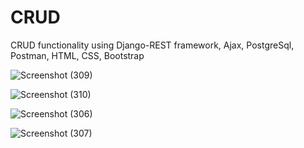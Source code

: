 # CRUD
CRUD functionality using Django-REST framework, Ajax, PostgreSql, Postman, HTML, CSS, Bootstrap


![Screenshot (309)](https://github.com/srajan-06/CRUD/assets/94606073/cf5d2a81-0c25-4d3f-8bbb-e15dd613846f)


![Screenshot (310)](https://github.com/srajan-06/CRUD/assets/94606073/80a9f301-d900-4d00-b50a-d1a620e9fb58)


![Screenshot (306)](https://github.com/srajan-06/CRUD/assets/94606073/af20e242-ac17-45e0-8d2a-b27b3748a7fe)


![Screenshot (307)](https://github.com/srajan-06/CRUD/assets/94606073/6d6361fd-89ba-4e1e-ab2a-951a77c5d483)
